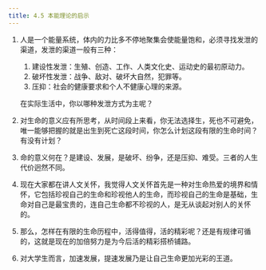 ```yaml
---
title: 4.5 本能理论的启示
---
```


1. 人是一个能量系统，体内的力比多不停地聚集会使能量饱和，必须寻找发泄的渠道，发泄的渠道一般有三种：
   
   1. 建设性发泄：生殖、创造、工作、人类文化史、运动史的最初原动力。 
   2. 破坏性发泄：战争、敌对、破坏大自然，犯罪等。 
   3. 压抑：社会的健康要求和个人不健康心理的来源。 
   
   在实际生活中，你以哪种发泄方式为主呢？ 
   
2. 对生命的意义应有所思考，从时间段上来看，你无法选择生，死也不可避免，唯一能够把握的就是出生到死亡这段时间，你怎么计划这段有限的生命时间？有没有计划？ 

3. 命的意义何在？是建设、发展，是破坏、纷争，还是压抑、难受。三者的人生代价迥然不同。

4. 现在大家都在讲人文关怀，我觉得人文关怀首先是一种对生命热爱的境界和情怀，它包括珍视自己的生命和珍视他人的生命，而珍视自己的生命是基础，生命对自己是最宝贵的，连自己生命都不珍视的人，是无从谈起对别人的关怀的。  

5. 那么，怎样在有限的生命历程中，活得值得，活的精彩呢？还是有规律可循的，这就是现在的加倍努力是为今后活的精彩搭桥铺路。 

6. 对大学生而言，加速发展，提速发展乃是让自己生命更加光彩的王道。 
